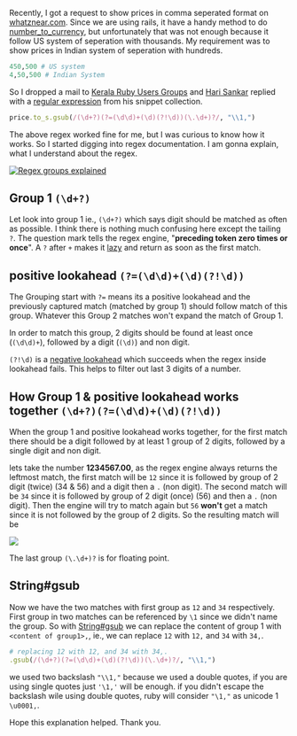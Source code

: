 <!--


---
 "Regex: comma seperated indian currency format"
excerpt: "Explaining regex for comma seperated indian currency format"
date: 2014-11-04 00:00:00 IST
updated: 2014-11-04 00:00:00 IST
categories: regex
image: http://i653.photobucket.com/albums/uu253/revathskumar/Coderepo/2014/11/Screenshotfrom2014-11-02223852_zpsaf17908a.png
---

-->
<!DOCTYPE html>
<html>

<head>
  <title>basic-git-workflow</title>
  <meta charset="utf-8">
  <meta name="viewport" content="width=device-width, initial-scale=1.0">


  <link rel="stylesheet" href="./css/bootstrap.css">
  <link rel="stylesheet" href="./css/bootstrap.grid.css">
  <link rel="stylesheet" href="./css/bootstrap.min.css">
  <link rel="stylesheet" href="./css/bootstrap-reboot.min.css">
  <link rel="stylesheet" href="./css/bootstrap.css.map">
  <link rel="stylesheet" href="./css/blog-home.css">
  <link rel="stylesheet" href="./css/prism.css">
  <script async defer src="./css/prism.js"></script>
</head>

<body>

Recently, I got a request to show prices in comma seperated format on [whatznear.com](http://whatznear.com). Since we are using rails, it have a handy method to do [number_to_currency](http://api.rubyonrails.org/classes/ActionView/Helpers/NumberHelper.html#method-i-number_to_currency), but unfortunately that was not enough because it follow US system of seperation with thousands. My requirement was to show prices in Indian system of seperation with hundreds.

```ruby
450,500 # US system
4,50,500 # Indian System
```

So I dropped a mail to [Kerala Ruby Users Groups](https://groups.google.com/d/msg/kerala-ruby-users-group/9-TjkhSTspc/R-NIwr9XuxwJ) and [Hari Sankar](http://csnipp.com/coderhs) replied with a [regular expression](https://groups.google.com/d/msg/kerala-ruby-users-group/9-TjkhSTspc/10ywX41mZiUJ) from his snippet collection.

```ruby
price.to_s.gsub(/(\d+?)(?=(\d\d)+(\d)(?!\d))(\.\d+)?/, "\\1,")
```

The above regex worked fine for me, but I was curious to know how it works. So I started digging into regex documentation. I am gonna explain, what I understand about the regex.

[![Regex groups explained](http://i653.photobucket.com/albums/uu253/revathskumar/Coderepo/2014/11/Screenshotfrom2014-11-02223852_zpsaf17908a.png)](<http://www.regexper.com/#%2F(%5Cd%2B%3F)(%3F%3D(%5Cd%5Cd)%2B(%5Cd)(%3F!%5Cd))(%5C.%5Cd%2B)%3F%2F>)

## Group 1 `(\d+?)`

Let look into group 1 ie., `(\d+?)` which says digit should be matched as often as possible. I think there is nothing much confusing here except the tailing `?`. The question mark tells the regex engine, "**preceding token zero times or once**". A `?` after `+` makes it [lazy](http://www.regular-expressions.info/repeat.html#lazy) and return as soon as the first match.

## positive lookahead `(?=(\d\d)+(\d)(?!\d))`

The Grouping start with `?=` means its a positive lookahead and the previously captured match (matched by group 1) should follow match of this group. Whatever this Group 2 matches won't expand the match of Group 1.

In order to match this group, 2 digits should be found at least once (`(\d\d)+`), followed by a digit (`(\d)`) and non digit.

`(?!\d)` is a [negative lookahead](http://www.regular-expressions.info/lookaround.html) which succeeds when the regex inside lookahead fails. This helps to filter out last 3 digits of a number.

## How Group 1 & positive lookahead works together `(\d+?)(?=(\d\d)+(\d)(?!\d))`

When the group 1 and positive lookahead works together, for the first match there should be
a digit followed by at least 1 group of 2 digits, followed by a single digit and non digit.

lets take the number **1234567.00**, as the regex engine always returns the leftmost match,
the first match will be `12` since it is followed by group of 2 digit (twice) (34 & 56) and a digit then a `.` (non digit). The second match will be `34` since it is followed by group of 2 digit (once) (56) and then a `.` (non digit). Then the engine will try to match again but `56` **won't** get a match since it is not followed by the group of 2 digits. So the resulting match will be

[![](http://i653.photobucket.com/albums/uu253/revathskumar/Coderepo/2014/11/Screenshotfrom2014-11-03221047_zps332860c2.png)](http://rubular.com/r/mgw9bMV1HF)

The last group `(\.\d+)?` is for floating point.

## String#gsub

Now we have the two matches with first group as `12` and `34` respectively. First group in two matches can be referenced by `\1` since we didn't name the group. So with [String#gsub](http://ruby-doc.org/core-2.1.4/String.html#method-i-gsub) we can replace the content of group 1 with `<content of group1>,`, ie., we can replace `12` with `12,` and `34` with `34,`.

```ruby
# replacing 12 with 12, and 34 with 34,.
.gsub(/(\d+?)(?=(\d\d)+(\d)(?!\d))(\.\d+)?/, "\\1,")
```

we used two backslash `"\\1,"` because we used a double quotes, if you are using single quotes just `'\1,'` will be enough. if you didn't escape the backslash wile using double quotes, ruby will consider `"\1,"` as unicode 1 `\u0001,`.

Hope this explanation helped.
Thank you.

